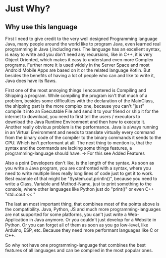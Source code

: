 # Just Why?
## Why use this language
First I need to give credit to the very well designed Programming language Java, many people around the world like to program Java, even learned real programming in Java (,including me). The language has an excellent syntax, is easy to write and you don't need any recursions, like in C++, it is very Object Oriented, which makes it easy to understand even more Complex programs. Further more it is used widely in the Server Space and most Android Mobile Apps are based on it or the related language Kotlin. But besides the benefits of having a lot of people who can and like to write it, Java does have its flaws.

First one of the most annoying things I encountered is Compiling and Shipping a program. While compiling the program isn't that much of a problem, besides some difficulties with the declaration of the MainClass, the shipping part is the more complex one, because you can't "just" compile it into an Executable File and send it to your friend or ship it for the internet to download, you need to first tell the users / executors to download the Java Runtime Environment and then how to execute it.
Another really obvious problem is the performance. Java is always running in an Virtual Environment and needs to translate virtually every command from the binary code of the compiler to the binary commands it sends to the CPU. Which isn't performant at all.
The next thing to mention is, that the syntax and the commands are lacking some things features, a programming-language should have. => For this see Added Features

Also a point Developers don't like, is the length of the syntax. As soon as you write a Java program, you are confronted with a syntax, where you need to write multiple lines really long lines of code just to get it to work. Best example of that might be "System.out.println()", because you need to write a Class, Variable and Method-Name, just to print something to the console, where other languages like Python just do "print()" or even C++ "std::cout << "

The last an most important thing, that combines most of the points above is the compatibility. Java, Python, JS and much more programming-languages are not supported for some platforms, you can't just write a Web-Application in Java anymore. Or you couldn't just develop for a Website in Python. Or you can forget all of them as soon as you go low-level, like Arduino, ESP, etc. Because they need more performant languages like C or C++.

So why not have one programming-language that combines the best features of all languages and can be compiled in the most popular ones.